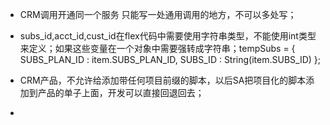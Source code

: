 * CRM调用开通同一个服务 只能写一处通用调用的地方，不可以多处写；

* subs\_id,acct\_id,cust\_id在flex代码中需要使用字符串类型，不能使用int类型来定义；如果这些变量在一个对象中需要强转成字符串；tempSubs = {
  SUBS\_PLAN\_ID : item.SUBS\_PLAN\_ID,
  SUBS\_ID : String\(item.SUBS\_ID\)
  };
* CRM产品，不允许给添加带任何项目前缀的脚本，以后SA把项目化的脚本添加到产品的单子上面，开发可以直接回退回去；
* 


